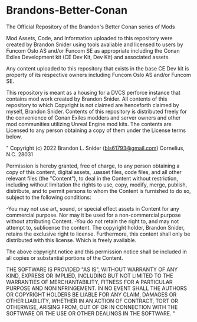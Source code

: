# Brandons-Better-Conan
The Official Repository of the Brandon's Better Conan series of Mods

Mod Assets, Code, and Information uploaded to this repository were created by Brandon Snider using tools avaliable and licensed to users by Funcom Oslo AS and/or Funcom SE as appropriate including the Conan Exiles Development kit (CE Dev Kit, Dev Kit) and associated assets.

Any content uploaded to this repository that exists in the base CE Dev kit is property of its respective owners including Funcom Oslo AS and/or Funcom SE. 

This repository is meant as a housing for a DVCS perforce instance that contains mod work created by Brandon Snider. All contents of this repository to which Copyright is not claimed are henceforth claimed by myself, Brandon Snider. Contents of this repository is distributed freely for the convenience of Conan Exiles modders and server owners and other mod communities utilizing Unreal Engine mod kits. The contents are Licensed to any person obtaining a copy of them under the License terms below.

"
Copyright (c) 2022 Brandon L. Snider (bls61793@gmail.com) Cornelius, N.C. 28031

Permission is hereby granted, free of charge, to any person obtaining a copy
of this content, digital assets, .uasset files, code files, and all other relevant files (the "Content"), to deal
in the Content without restriction, including without limitation the rights
to use, copy, modify, merge, publish, distribute, and to permit persons to whom the Content is
furnished to do so, subject to the following conditions:

-You may not use art, sound, or special effect assets in Content for any commercial purpose. Nor may it be used for a non-commercial purpose without attributing Content.
-You do not retain the right to, and may not attempt to, sublicense the content. The copyright holder, Brandon Snider, retains the exclusive right to license. Furthermore, this content shall only be distributed with this license. Which is freely available.

The above copyright notice and this permission notice shall be included in all
copies or substantial portions of the Content.

THE SOFTWARE IS PROVIDED "AS IS", WITHOUT WARRANTY OF ANY KIND, EXPRESS OR
IMPLIED, INCLUDING BUT NOT LIMITED TO THE WARRANTIES OF MERCHANTABILITY,
FITNESS FOR A PARTICULAR PURPOSE AND NONINFRINGEMENT. IN NO EVENT SHALL THE
AUTHORS OR COPYRIGHT HOLDERS BE LIABLE FOR ANY CLAIM, DAMAGES OR OTHER
LIABILITY, WHETHER IN AN ACTION OF CONTRACT, TORT OR OTHERWISE, ARISING FROM,
OUT OF OR IN CONNECTION WITH THE SOFTWARE OR THE USE OR OTHER DEALINGS IN THE
SOFTWARE.
"
